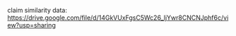 claim similarity data: https://drive.google.com/file/d/14GkVUxFgsC5Wc26_ljYwr8CNCNJphf6c/view?usp=sharing
